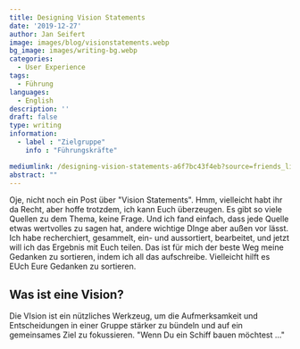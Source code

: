 ```yaml
---
title: Designing Vision Statements
date: '2019-12-27'
author: Jan Seifert
image: images/blog/visionstatements.webp
bg_image: images/writing-bg.webp
categories:
  - User Experience
tags:
  - Führung
languages:
  - English
description: ''
draft: false
type: writing
information:
  - label : "Zielgruppe"
    info : "Führungskräfte"

mediumlink: /designing-vision-statements-a6f7bc43f4eb?source=friends_link&sk=0971583a88a0fa522aac2f69431a7965
abstract: ""
---
```


Oje, nicht noch ein Post über "Vision Statements". Hmm, vielleicht habt ihr da Recht, aber hoffe trotzdem, ich kann Euch überzeugen. Es gibt so viele Quellen zu dem Thema, keine Frage. Und ich fand einfach, dass jede Quelle etwas wertvolles zu sagen hat, andere wichtige DInge aber außen vor lässt. Ich habe recherchiert, gesammelt, ein- und aussortiert, bearbeitet, und jetzt will ich das Ergebnis mit Euch teilen. Das ist für mich der beste Weg meine Gedanken zu sortieren, indem ich all das aufschreibe. Vielleicht hilft es EUch Eure Gedanken zu sortieren. 

## Was ist eine Vision?

Die VIsion ist ein nützliches Werkzeug, um die Aufmerksamkeit und Entscheidungen in einer Gruppe stärker zu bündeln und auf ein gemeinsames Ziel zu  fokussieren. "Wenn Du ein Schiff bauen möchtest ..."


